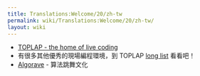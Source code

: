 ```yaml
---
title: Translations:Welcome/20/zh-tw
permalink: wiki/Translations:Welcome/20/zh-tw/
layout: wiki
---
```


-   [TOPLAP - the home of live coding](http://toplap.org/TOPLAP)
-   有很多其他優秀的現場編程環境，到 TOPLAP [long
    list](https://toplap.org/all-things-live-coding-a-curated-list/)
    看看吧！
-   [Algorave](http://algorave.com/) - 算法跳舞文化
